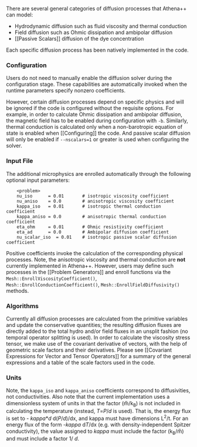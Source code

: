 There are several general categories of diffusion processes that Athena++ can model:
* Hydrodynamic diffusion such as fluid viscosity and thermal conduction
* Field diffusion such as Ohmic dissipation and ambipolar diffusion
* [[Passive Scalars]] diffusion of the dye concentration 
 
Each specific diffusion process has been natively implemented in the code.

### Configuration
Users do not need to manually enable the diffusion solver during the configuration stage. These capabilities are automatically invoked when the runtime parameters specify nonzero coefficients. 

However, certain diffusion processes depend on specific physics and will be ignored if the code is configured without the requisite options. For example, in order to calculate Ohmic dissipation and ambipolar diffusion, the magnetic field has to be enabled during configuration with `-b`. Similarly, thermal conduction is calculated only when a non-barotropic equation of state is enabled when [[Configuring]] the code. And passive scalar diffusion will only be enabled if `--nscalars=1` or greater is used when configuring the solver. 

### Input File
The additional microphysics are enrolled automatically through the following optional input parameters: 
```
    <problem>
    nu_iso      = 0.01       # isotropic viscosity coefficient
    nu_aniso    = 0.0        # anisotropic viscosity coefficient
    kappa_iso   = 0.01       # isotropic thermal conduction coefficient
    kappa_aniso = 0.0        # anisotropic thermal conduction coefficient
    eta_ohm     = 0.01       # Ohmic resistivity coefficient
    eta_ad      = 0.0        # Ambipolar diffusion coefficient
    nu_scalar_iso  = 0.01    # isotropic passive scalar diffusion coefficient
```

Positive coefficients invoke the calculation of the corresponding physical processes. Note, the anisotropic viscosity and thermal conduction are **not** currently implemented in Athena++. However, users may define such processes in the [[Problem Generators]] and enroll functions via the `Mesh::EnrollViscosityCoefficient()`, `Mesh::EnrollConductionCoefficient()`, `Mesh::EnrollFieldDiffusivity()` methods. 

### Algorithms
Currently all diffusion processes are calculated from the primitive variables and update the conservative quantities; the resulting diffusion fluxes are directly added to the total hydro and/or field fluxes in an unsplit fashion (no temporal operator splitting is used). In order to calculate the viscosity stress tensor, we make use of the covariant derivative of vectors, with the help of geometric scale factors and their derivatives. Please see [[Covariant Expressions for Vector and Tensor Operators]] for a summary of the general expressions and a table of the scale factors used in the code.

### Units
Note, the `kappa_iso` and `kappa_aniso` coefficients correspond to diffusivities, not conductivities. Also note that the current implementation uses a dimensionless system of units in that the factor (m&#773;/<span>k<sub>B</sub></span>) is not included in calculating the temperature (instead, <var>T</var>=<var>P</var>/<var>d</var> is used). That is, the energy flux is set to - <var>kappa</var>*<var>d</var> d(<var>P</var>/<var>d</var>)/dx, and kappa must have dimensions L<sup>2</sup>/t.  For an energy flux of the form -<var>kappa</var> d<var>T</var>/dx (e.g. with density-independent Spitzer conductivity), the value assigned to <var> kappa</var> must include the factor (<span>k<sub>B</sub></span>/m&#773;) and must include a factor 1/<var> d</var>.
